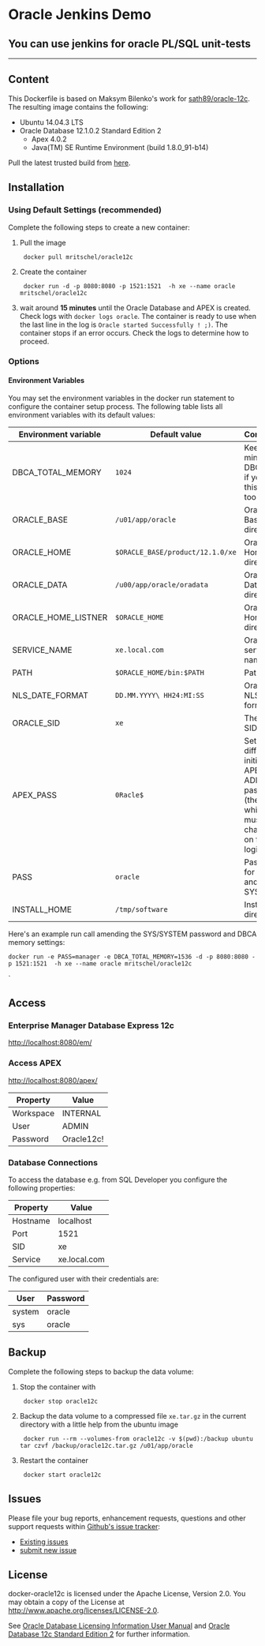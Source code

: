 # Oracle Jenkins Demo  
## You can use jenkins for oracle PL/SQL unit-tests
--------------------------------------------------------

## Content

This Dockerfile is based on Maksym Bilenko's work for [sath89/oracle-12c](https://hub.docker.com/r/sath89/oracle-12c/). The resulting image contains the following:

* Ubuntu 14.04.3 LTS
* Oracle Database 12.1.0.2 Standard Edition 2
	* Apex 4.0.2
	* Java(TM) SE Runtime Environment (build 1.8.0_91-b14)
	
Pull the latest trusted build from [here](https://hub.docker.com/r/mritschel/oracle12c/).


## Installation

### Using Default Settings (recommended)

Complete the following steps to create a new container:

1. Pull the image

		docker pull mritschel/oracle12c

2. Create the container

		docker run -d -p 8080:8080 -p 1521:1521  -h xe --name oracle mritschel/oracle12c
		
3. wait around **15 minutes** until the Oracle Database and APEX is created. Check logs with ```docker logs oracle```. The container is ready to use when the last line in the log is ```Oracle started Successfully ! ;)```. The container stops if an error occurs. Check the logs to determine how to proceed.


### Options

#### Environment Variables

You may set the environment variables in the docker run statement to configure the container setup process. The following table lists all environment variables with its default values:

Environment variable | Default value | Comments
-------------------- | ------------- | --------
DBCA_TOTAL_MEMORY | ```1024``` | Keep in mind that DBCA fails if you set this value too low
ORACLE_BASE | ```/u01/app/oracle``` | Oracle Base directory
ORACLE_HOME | ```$ORACLE_BASE/product/12.1.0/xe``` | Oracle Home directory
ORACLE_DATA | ```/u00/app/oracle/oradata``` | Oracle Data directory
ORACLE_HOME_LISTNER | ```$ORACLE_HOME``` | Oracle Home directory
SERVICE_NAME | ```xe.local.com``` | Oracle service name
PATH | ```$ORACLE_HOME/bin:$PATH``` | Path
NLS_DATE_FORMAT | ```DD.MM.YYYY\ HH24:MI:SS``` | Oracle NLS date format
ORACLE_SID | ```xe``` | The Oracle SID
APEX_PASS | ```0Racle$``` | Set a different initial APEX ADMIN password (the one which must be changed on first login)
PASS | ```oracle``` | Password for SYS and SYSTEM
INSTALL_HOME | ```/tmp/software``` | Install directory

Here's an example run call amending the SYS/SYSTEM password and DBCA memory settings:

```
docker run -e PASS=manager -e DBCA_TOTAL_MEMORY=1536 -d -p 8080:8080 -p 1521:1521  -h xe --name oracle mritschel/oracle12c
```
`

## Access

### Enterprise Manager Database Express 12c

[http://localhost:8080/em/](http://localhost:8080/em/)

### Access APEX

[http://localhost:8080/apex/](http://localhost:8080/apex/)

Property | Value 
-------- | -----
Workspace | INTERNAL
User | ADMIN
Password | Oracle12c!

### Database Connections

To access the database e.g. from SQL Developer you configure the following properties:

Property | Value 
-------- | -----
Hostname | localhost
Port | 1521
SID | xe
Service | xe.local.com

The configured user with their credentials are:

User | Password 
-------- | -----
system | oracle
sys | oracle
 


## Backup

Complete the following steps to backup the data volume:

1. Stop the container with 

		docker stop oracle12c
		
2. Backup the data volume to a compressed file ```xe.tar.gz``` in the current directory with a little help from the ubuntu image

		docker run --rm --volumes-from oracle12c -v $(pwd):/backup ubuntu tar czvf /backup/oracle12c.tar.gz /u01/app/oracle
		
3. Restart the container

		docker start oracle12c


## Issues

Please file your bug reports, enhancement requests, questions and other support requests within [Github's issue tracker](https://help.github.com/articles/about-issues/): 

* [Existing issues](https://github.com/mritschel/docker-oracle12c/issues)
* [submit new issue](https://github.com/mritschel/docker-oracle12c/issues/new)

## License

docker-oracle12c is licensed under the Apache License, Version 2.0. You may obtain a copy of the License at <http://www.apache.org/licenses/LICENSE-2.0>. 

See [Oracle Database Licensing Information User Manual](http://docs.oracle.com/database/121/DBLIC/editions.htm#DBLIC109) and [Oracle Database 12c Standard Edition 2](https://www.oracle.com/database/standard-edition-two/index.html) for further information.
